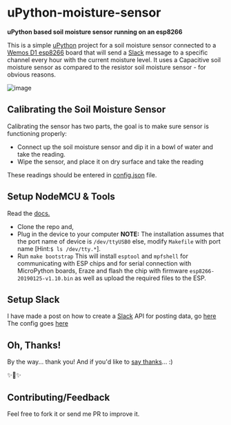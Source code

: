 # uPython-moisture-sensor

**uPython based soil moisture sensor running on an esp8266**

This is a simple [uPython](http://www.micropython.org/) project for a soil moisture sensor connected to a [Wemos D1 esp8266](https://www.wemos.cc/) board that will send a [Slack](slack.com) message to a specific channel every hour with the current moisture level. It uses a Capacitive soil moisture sensor as compared to the resistor soil moisture sensor - for obvious reasons.

![image](asserts/soilmoisture.jpg)

## Calibrating the Soil Moisture Sensor

Calibrating the sensor has two parts, the goal is to make sure sensor is functioning properly:
*   Connect up the soil moisture sensor and dip it in a bowl of water and take the reading.
*   Wipe the sensor, and place it on dry surface and take the reading

These readings should be entered in [config.json](config.json) file.

## Setup NodeMCU & Tools

Read the [docs.](https://docs.micropython.org/en/latest/esp8266/esp8266/tutorial/intro.html)

*   Clone the repo and,
*   Plug in the device to your computer
    **NOTE:** The installation assumes that the port name of device is `/dev/ttyUSB0` else, modify `Makefile` with port name [Hint:`$ ls /dev/tty.*`].
*   Run `make bootstrap`
    This will install `esptool` and `mpfshell` for communicating with ESP chips and for serial connection with MicroPython boards, Eraze and flash the chip with firmware `esp8266-20190125-v1.10.bin` as well as upload the required files to the ESP.

## Setup Slack

I have made a post on how to create a [Slack](slack.com) API for posting data, go [here](http://bit.ly/2K46XP8)
The config goes [here](config.json)

## Oh, Thanks!

By the way... thank you! And if you'd like to [say thanks](https://saythanks.io/to/mmphego)... :)

✨🍰✨

## Contributing/Feedback

Feel free to fork it or send me PR to improve it.
